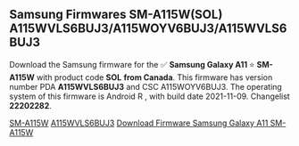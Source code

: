 <h2>Samsung Firmwares SM-A115W(SOL) A115WVLS6BUJ3/A115WOYV6BUJ3/A115WVLS6BUJ3</h2>
Download the Samsung firmware for the ✅ <strong>Samsung Galaxy A11 </strong> ⭐ <strong>SM-A115W</strong> with product code <strong>SOL</strong> <strong> from Canada</strong>. This firmware has version number PDA <strong>A115WVLS6BUJ3</strong> and CSC A115WOYV6BUJ3. The operating system of this firmware is Android R , with build date 2021-11-09. Changelist <strong>22202282</strong>.


[SM-A115W](https://samfirm.shop/samsung/model/SM-A115W)
[A115WVLS6BUJ3](https://samfirm.shop/samsung/pda/A115WVLS6BUJ3)
[Download Firmware Samsung Galaxy A11 SM-A115W](https://samfirm.shop/samsung/firmware/472990)
